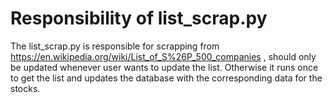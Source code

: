# Responsibility of list_scrap.py 
The list_scrap.py is responsible for scrapping from https://en.wikipedia.org/wiki/List_of_S%26P_500_companies , should only be updated whenever user wants to update the list. Otherwise it runs once to get the list and updates the database with the corresponding data for the stocks. 

